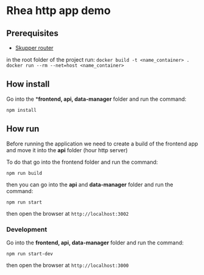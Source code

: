 # Rhea http app demo

## Prerequisites

- [Skupper router](https://github.com/skupperproject/skupper-router)

in the root folder of the project run:
```docker build -t <name_container> .```
```docker run --rm --net=host <name_container>```

## How install

Go into the ***frontend, api, data-manager** folder and run the command:

```npm install```

## How run

Before running the application we need to create a build of the frontend app and move it into the **api** folder (hour http server)

To do that go into the frontend folder and run the command:

```npm run build```

then you can go into the **api** and **data-manager** folder and run the command:

```npm run start```

then open the browser at `http://localhost:3002`

### Development

Go into the **frontend, api, data-manager**  folder and run the command:

```npm run start-dev```

then open the browser at `http://localhost:3000`

